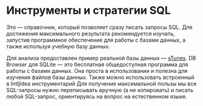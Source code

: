 # Инструменты и стратегии SQL #

Этo — справочник, который позволяет сразу писать запросы SQL. Для достижения максимального результата рекомендуется
изучать, запустив программное обеспечение для работы с базами данных, а также используя учебную базу данных.

Для анализа предоставлен пример реальной базы данных — [sTunes](../db/sTunes.db).
DB Browser для SQLite — это бесплатная общедоступная программа для работы с базами данных. Она проста в использовании и
полезна для изучения файлов базы данных. Также можно использовать встроенный в IntljIdea инструментарий
Для получения максимальной пользы мы все SQL-запросы нужно переписывать вручную (а не копировать) и писать любой
SQL-запрос, ориентируясь на вопрос на естественном языке.

